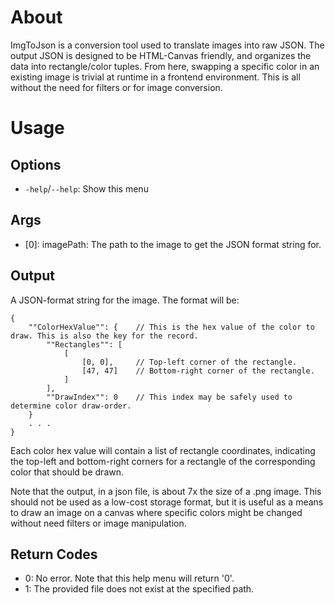 # About
ImgToJson is a conversion tool used to translate images into raw JSON. The output JSON is designed to be HTML-Canvas friendly, and organizes the data into rectangle/color tuples. From here, swapping a specific color in an existing image is trivial at runtime in a frontend environment. This is all without the need for filters or for image conversion.

# Usage

## Options
* `-help`/`--help`: Show this menu

## Args
* [0]: imagePath: The path to the image to get the JSON format string for.

## Output
A JSON-format string for the image. The format will be:
```
{
    ""ColorHexValue"": {    // This is the hex value of the color to draw. This is also the key for the record.
        ""Rectangles"": [
            [
                [0, 0],     // Top-left corner of the rectangle.
                [47, 47]    // Bottom-right corner of the rectangle.
            ]
        ],
        ""DrawIndex"": 0    // This index may be safely used to determine color draw-order.
    }
    . . .
}
```

Each color hex value will contain a list of rectangle coordinates, indicating the top-left and bottom-right
corners for a rectangle of the corresponding color that should be drawn.

Note that the output, in a json file, is about 7x the size of a .png image. This should not be used as a
low-cost storage format, but it is useful as a means to draw an image on a canvas where specific colors
might be changed without need filters or image manipulation.

## Return Codes
* 0: No error. Note that this help menu will return '0'.
* 1: The provided file does not exist at the specified path.
